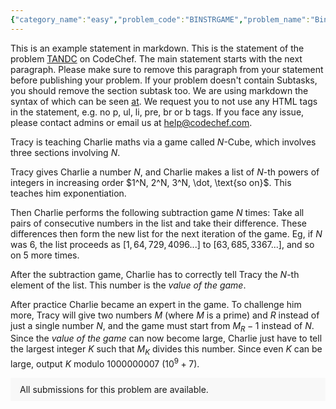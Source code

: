 ```yaml
---
{"category_name":"easy","problem_code":"BINSTRGAME","problem_name":"Binary String Game","problemComponents":{"constraints":"- $1 \\leq T \\leq 100$\n- $1 \\leq N \\leq 2000$\n","constraintsState":true,"subtasks":"- 30 points : $1 \\leq R \\leq 10000$\n- 70 points : $1 \\leq R \\leq 10^9$\n","subtasksState":false,"inputFormat":"- The first line contains $T$ - the number of test cases. Then the test cases follow.\n- The first line of each test case contains $N$ -  the length of the binary string $S$.\n- The second line of each test case contains a binary string $S$.\n\n","inputFormatState":true,"outputFormat":"For each test case, output which player wins the game, whether it\u0027s `JJ` and `Uttu` will win the game.\n\nYou may print each character of the string in uppercase or lowercase (for example, the strings `JJ`, `Jj` and `jj` will all be treated as identical).\n","outputFormatState":true,"sampleTestCases":{"0":{"id":1,"input":"3\n5\n10011\n2\n00\n5\n10101","output":"JJ\nJJ\nUttu","explanation":"- **Test case $1$:** JJ can perform the following move: $10\\underline{01}1 \\rightarrow 10101$. Now Uttu cannot perform any moves and thereby loses.\n- **Test case $2$:** JJ can perform the following move: $0\\underline{0} \\rightarrow 01$. Now Uttu cannot perform any moves and thereby loses.\n- **Test case $3$:** JJ cannot perform any starting moves, thereby he loses.\n\n\n\n","isDeleted":false}}},"video_editorial_url":"https://youtu.be/n7xOkcLVJbI","languages_supported":{"0":"CPP14","1":"C","2":"JAVA","3":"PYTH 3.6","4":"CPP17","5":"PYTH","6":"PYP3","7":"CS2","8":"ADA","9":"PYPY","10":"TEXT","11":"PAS fpc","12":"NODEJS","13":"RUBY","14":"PHP","15":"GO","16":"HASK","17":"TCL","18":"PERL","19":"SCALA","20":"LUA","21":"kotlin","22":"BASH","23":"JS","24":"LISP sbcl","25":"rust","26":"PAS gpc","27":"BF","28":"CLOJ","29":"R","30":"D","31":"CAML","32":"FORT","33":"ASM","34":"swift","35":"FS","36":"WSPC","37":"LISP clisp","38":"SQL","39":"SCM guile","40":"PERL6","41":"ERL","42":"CLPS","43":"ICK","44":"NICE","45":"PRLG","46":"ICON","47":"COB","48":"SCM chicken","49":"PIKE","50":"SCM qobi","51":"ST","52":"SQLQ","53":"NEM"},"max_timelimit":1,"source_sizelimit":50000,"problem_author":"jeevanjyot","problem_tester":"aryanc403","date_added":"10-12-2021","tags":{"0":"cook136","1":"easy","2":"jeevanjyot"},"problem_difficulty_level":"Unavailable","best_tag":"","editorial_url":"https://discuss.codechef.com/problems/BINSTRGAME","time":{"view_start_date":1639933200,"submit_start_date":1639933200,"visible_start_date":1639933200,"end_date":1735669800},"is_direct_submittable":false,"problemDiscussURL":"https://discuss.codechef.com/search?q=BINSTRGAME","is_proctored":false,"visitedContests":{},"layout":"problem"}
---
```

This is an example statement in markdown. This is the statement of the problem [TANDC](https://codechef.com/problems/TANDC) on CodeChef. The main statement starts with the next paragraph. Please make sure to remove this paragraph from your statement before publishing your problem. If your problem doesn't contain Subtasks, you should remove the section subtask too. We are using markdown the syntax of which can be seen [at](https://github.com/showdownjs/showdown/wiki/Showdown's-Markdown-syntax). We request you to not use any HTML tags in the statement, e.g. no p, ul, li, pre, br or b tags. If you face any issue, please contact admins or email us at help@codechef.com.

Tracy is teaching Charlie maths via a game called $N$-Cube, which involves three sections involving $N$.

Tracy gives Charlie a number $N$, and Charlie makes a list of $N$-th powers of integers in increasing order $1^N, 2^N, 3^N, \dot, \text{so on}$. This teaches him exponentiation.

Then Charlie performs the following subtraction game $N$ times: Take all pairs of consecutive numbers in the list and take their difference. These differences then form the new list for the next iteration of the game. Eg, if $N$ was 6, the list proceeds as $[1, 64, 729, 4096 ... ]$ to $[63, 685, 3367 ...]$, and so on $5$ more times.

After the subtraction game, Charlie has to correctly tell Tracy the $N$-th element of the list. This number is the *value of the game*.

After practice Charlie became an expert in the game. To challenge him more, Tracy will give two numbers $M$ (where $M$ is a prime) and $R$ instead of just a single number $N$, and the game must start from $M_R - 1$ instead of $N$. Since the *value of the game* can now become large, Charlie just have to tell the largest integer $K$ such that $M_K$ divides this number. Since even $K$ can be large, output $K$ modulo 1000000007 ($10^9 + 7$).

<aside style='background: #f8f8f8;padding: 10px 15px;'><div>All submissions for this problem are available.</div></aside>